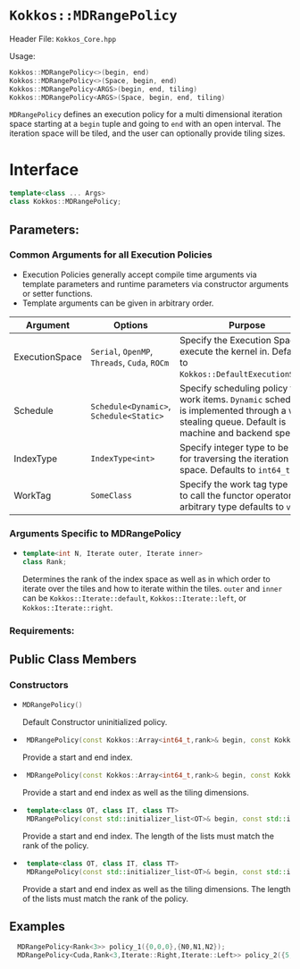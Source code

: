 # `Kokkos::MDRangePolicy`

Header File: `Kokkos_Core.hpp`

Usage: 
  ```c++
  Kokkos::MDRangePolicy<>(begin, end)
  Kokkos::MDRangePolicy<>(Space, begin, end)
  Kokkos::MDRangePolicy<ARGS>(begin, end, tiling)
  Kokkos::MDRangePolicy<ARGS>(Space, begin, end, tiling)
  ```

`MDRangePolicy` defines an execution policy for a multi dimensional iteration space starting at a `begin` tuple and going to `end` with an open interval. The iteration space will be tiled, and the user can optionally provide tiling sizes. 

# Interface 
  ```c++
  template<class ... Args>
  class Kokkos::MDRangePolicy;
  ```

## Parameters:

### Common Arguments for all Execution Policies

  * Execution Policies generally accept compile time arguments via template parameters and runtime parameters via constructor arguments or setter functions.
  * Template arguments can be given in arbitrary order.

| Argument | Options | Purpose |
| --- | --- | --- |
| ExecutionSpace | `Serial`, `OpenMP`, `Threads`, `Cuda`, `ROCm` | Specify the Execution Space to execute the kernel in. Defaults to `Kokkos::DefaultExecutionSpace`. |
| Schedule | `Schedule<Dynamic>`, `Schedule<Static>` | Specify scheduling policy for work items. `Dynamic` scheduling is implemented through a work stealing queue. Default is machine and backend specific. |
| IndexType | `IndexType<int>` | Specify integer type to be used for traversing the iteration space. Defaults to `int64_t`. |
| WorkTag | `SomeClass` | Specify the work tag type used to call the functor operator. Any arbitrary type defaults to `void`. |

### Arguments Specific to MDRangePolicy

  * ```c++
    template<int N, Iterate outer, Iterate inner>
    class Rank;
    ```
    Determines the rank of the index space as well as in which order to iterate over the tiles and how to iterate within the tiles. 
    `outer` and `inner` can be `Kokkos::Iterate::default`, `Kokkos::Iterate::left`, or `Kokkos::Iterate::right`. 
    
### Requirements:


## Public Class Members

### Constructors
 
* ```c++
  MDRangePolicy()
  ```
  Default Constructor uninitialized policy.
* ```c++
   MDRangePolicy(const Kokkos::Array<int64_t,rank>& begin, const Kokkos::Array<int64_t,rank>& end)
   ```
   Provide a start and end index.
   
* ```c++
   MDRangePolicy(const Kokkos::Array<int64_t,rank>& begin, const Kokkos::Array<int64_t,rank>& end,  const Kokkos::Array<int64_t,rank>& tiling)
   ```
   Provide a start and end index as well as the tiling dimensions.
 
* ```c++
   template<class OT, class IT, class TT>
   MDRangePolicy(const std::initializer_list<OT>& begin, const std::initializer_list<IT>&& end)
   ```
   Provide a start and end index. The length of the lists must match the rank of the policy. 

* ```c++
   template<class OT, class IT, class TT>
   MDRangePolicy(const std::initializer_list<OT>& begin, const std::initializer_list<IT>&& end,  std::initializer_list<TT>& tiling)
   ```
   Provide a start and end index as well as the tiling dimensions. The length of the lists must match the rank of the policy.


## Examples

  ```c++
    MDRangePolicy<Rank<3>> policy_1({0,0,0},{N0,N1,N2});
    MDRangePolicy<Cuda,Rank<3,Iterate::Right,Iterate::Left>> policy_2({5,5,5},{N0-5,N1-5,N2-5},{T0,T1,T2});
  ```


